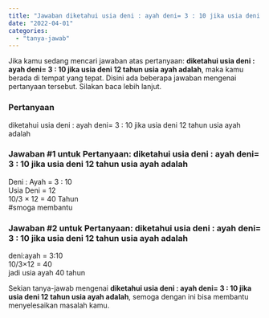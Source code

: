 ```yaml
---
title: "Jawaban diketahui usia deni : ayah deni= 3 : 10 jika usia deni 12 tahun usia ayah adalah"
date: "2022-04-01"
categories: 
  - "tanya-jawab"
---
```


Jika kamu sedang mencari jawaban atas pertanyaan: **diketahui usia deni : ayah deni= 3 : 10 jika usia deni 12 tahun usia ayah adalah**, maka kamu berada di tempat yang tepat. Disini ada beberapa jawaban mengenai pertanyaan tersebut. Silakan baca lebih lanjut.

### Pertanyaan

diketahui usia deni : ayah deni= 3 : 10 jika usia deni 12 tahun usia ayah adalah

### Jawaban #1 untuk Pertanyaan: diketahui usia deni : ayah deni= 3 : 10 jika usia deni 12 tahun usia ayah adalah

Deni : Ayah = 3 : 10  
Usia Deni = 12  
10/3 × 12 = 40 Tahun  
#smoga membantu

### Jawaban #2 untuk Pertanyaan: diketahui usia deni : ayah deni= 3 : 10 jika usia deni 12 tahun usia ayah adalah

deni:ayah = 3:10  
10/3×12 = 40  
jadi usia ayah 40 tahun

Sekian tanya-jawab mengenai **diketahui usia deni : ayah deni= 3 : 10 jika usia deni 12 tahun usia ayah adalah**, semoga dengan ini bisa membantu menyelesaikan masalah kamu.
